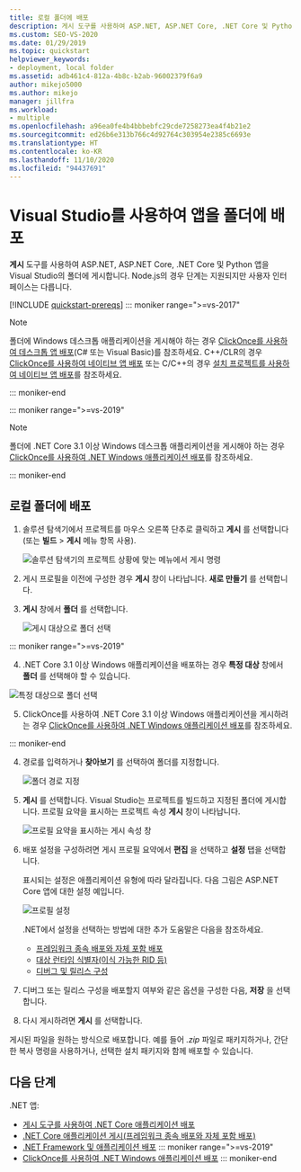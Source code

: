 ```yaml
---
title: 로컬 폴더에 배포
description: 게시 도구를 사용하여 ASP.NET, ASP.NET Core, .NET Core 및 Python 앱을 Visual Studio의 폴더에 게시하는 방법을 알아봅니다.
ms.custom: SEO-VS-2020
ms.date: 01/29/2019
ms.topic: quickstart
helpviewer_keywords:
- deployment, local folder
ms.assetid: adb461c4-812a-4b8c-b2ab-96002379f6a9
author: mikejo5000
ms.author: mikejo
manager: jillfra
ms.workload:
- multiple
ms.openlocfilehash: a96ea0fe4b4bbbebfc29cde7258273ea4f4b21e2
ms.sourcegitcommit: ed26b6e313b766c4d92764c303954e2385c6693e
ms.translationtype: HT
ms.contentlocale: ko-KR
ms.lasthandoff: 11/10/2020
ms.locfileid: "94437691"
---
```

# <a name="deploy-an-app-to-a-folder-using-visual-studio"></a>Visual Studio를 사용하여 앱을 폴더에 배포

**게시** 도구를 사용하여 ASP.NET, ASP.NET Core, .NET Core 및 Python 앱을 Visual Studio의 폴더에 게시합니다. Node.js의 경우 단계는 지원되지만 사용자 인터페이스는 다릅니다.

[!INCLUDE [quickstart-prereqs](includes/quickstart-prereqs.md)]
::: moniker range=">=vs-2017"
> [!NOTE]
> 폴더에 Windows 데스크톱 애플리케이션을 게시해야 하는 경우 [ClickOnce를 사용하여 데스크톱 앱 배포](how-to-publish-a-clickonce-application-using-the-publish-wizard.md)(C# 또는 Visual Basic)를 참조하세요. C++/CLR의 경우 [ClickOnce를 사용하여 네이티브 앱 배포](/cpp/windows/clickonce-deployment-for-visual-cpp-applications) 또는 C/C++의 경우 [설치 프로젝트를 사용하여 네이티브 앱 배포](/cpp/windows/walkthrough-deploying-a-visual-cpp-application-by-using-a-setup-project)를 참조하세요.

::: moniker-end

::: moniker range=">=vs-2019"
> [!NOTE]
> 폴더에 .NET Core 3.1 이상 Windows 데스크톱 애플리케이션을 게시해야 하는 경우 [ClickOnce를 사용하여 .NET Windows 애플리케이션 배포](quickstart-deploy-using-clickonce-folder.md)를 참조하세요.

::: moniker-end

## <a name="deploy-to-a-local-folder"></a>로컬 폴더에 배포

1. 솔루션 탐색기에서 프로젝트를 마우스 오른쪽 단추로 클릭하고 **게시** 를 선택합니다(또는 **빌드** > **게시** 메뉴 항목 사용).

    ![솔루션 탐색기의 프로젝트 상황에 맞는 메뉴에서 게시 명령](../deployment/media/quickstart-publish.png "게시 선택")

1. 게시 프로필을 이전에 구성한 경우 **게시** 창이 나타납니다. **새로 만들기** 를 선택합니다.

1. **게시** 창에서 **폴더** 를 선택합니다.

    ![게시 대상으로 폴더 선택](../deployment/media/quickstart-publish-folder-new.png "폴더 선택")

::: moniker range=">=vs-2019"

4. .NET Core 3.1 이상 Windows 애플리케이션을 배포하는 경우 **특정 대상** 창에서 **폴더** 를 선택해야 할 수 있습니다.

![특정 대상으로 폴더 선택](../deployment/media/quickstart-publish-folder-targets.png "특정 대상 선택")

5. ClickOnce를 사용하여 .NET Core 3.1 이상 Windows 애플리케이션을 게시하려는 경우 [ClickOnce를 사용하여 .NET Windows 애플리케이션 배포](quickstart-deploy-using-clickonce-folder.md)를 참조하세요.

 ::: moniker-end

4. 경로를 입력하거나 **찾아보기** 를 선택하여 폴더를 지정합니다.

    ![폴더 경로 지정](../deployment/media/quickstart-publish-folder-path.png "폴더 선택")

1. **게시** 를 선택합니다. Visual Studio는 프로젝트를 빌드하고 지정된 폴더에 게시합니다. 프로필 요약을 표시하는 프로젝트 속성 **게시** 창이 나타납니다.

    ![프로필 요약을 표시하는 게시 속성 창](../deployment/media/quickstart-publish-folder-summary.png)

1. 배포 설정을 구성하려면 게시 프로필 요약에서 **편집** 을 선택하고 **설정** 탭을 선택합니다.

   표시되는 설정은 애플리케이션 유형에 따라 달라집니다. 다음 그림은 ASP.NET Core 앱에 대한 설정 예입니다.

    ![프로필 설정](../deployment/media/quickstart-profile-settings.png "프로필 설정")

    .NET에서 설정을 선택하는 방법에 대한 추가 도움말은 다음을 참조하세요.

    - [프레임워크 종속 배포와 자체 포함 배포](/dotnet/core/deploying/)
    - [대상 런타임 식별자(이식 가능한 RID 등)](/dotnet/core/rid-catalog)
    - [디버그 및 릴리스 구성](../ide/understanding-build-configurations.md)

1. 디버그 또는 릴리스 구성을 배포할지 여부와 같은 옵션을 구성한 다음, **저장** 을 선택합니다.

1. 다시 게시하려면 **게시** 를 선택합니다.

게시된 파일을 원하는 방식으로 배포합니다. 예를 들어 *.zip* 파일로 패키지하거나, 간단한 복사 명령을 사용하거나, 선택한 설치 패키지와 함께 배포할 수 있습니다.

## <a name="next-steps"></a>다음 단계

.NET 앱:

- [게시 도구를 사용하여 .NET Core 애플리케이션 배포](/dotnet/core/deploying/deploy-with-vs)
- [.NET Core 애플리케이션 게시(프레임워크 종속 배포와 자체 포함 배포)](/dotnet/core/deploying/)
- [.NET Framework 및 애플리케이션 배포](/dotnet/framework/deployment/)
::: moniker range=">=vs-2019"
- [ClickOnce를 사용하여 .NET Windows 애플리케이션 배포](quickstart-deploy-using-clickonce-folder.md)
 ::: moniker-end
